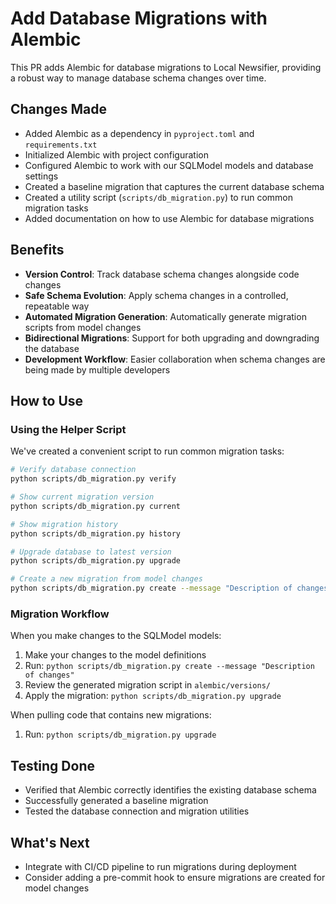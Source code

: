 # Add Database Migrations with Alembic

This PR adds Alembic for database migrations to Local Newsifier, providing a robust way to manage database schema changes over time.

## Changes Made

- Added Alembic as a dependency in `pyproject.toml` and `requirements.txt`
- Initialized Alembic with project configuration
- Configured Alembic to work with our SQLModel models and database settings
- Created a baseline migration that captures the current database schema
- Created a utility script (`scripts/db_migration.py`) to run common migration tasks
- Added documentation on how to use Alembic for database migrations

## Benefits

- **Version Control**: Track database schema changes alongside code changes
- **Safe Schema Evolution**: Apply schema changes in a controlled, repeatable way
- **Automated Migration Generation**: Automatically generate migration scripts from model changes
- **Bidirectional Migrations**: Support for both upgrading and downgrading the database
- **Development Workflow**: Easier collaboration when schema changes are being made by multiple developers

## How to Use

### Using the Helper Script

We've created a convenient script to run common migration tasks:

```bash
# Verify database connection
python scripts/db_migration.py verify

# Show current migration version
python scripts/db_migration.py current

# Show migration history
python scripts/db_migration.py history

# Upgrade database to latest version
python scripts/db_migration.py upgrade

# Create a new migration from model changes
python scripts/db_migration.py create --message "Description of changes"
```

### Migration Workflow

When you make changes to the SQLModel models:

1. Make your changes to the model definitions
2. Run: `python scripts/db_migration.py create --message "Description of changes"`
3. Review the generated migration script in `alembic/versions/`
4. Apply the migration: `python scripts/db_migration.py upgrade`

When pulling code that contains new migrations:

1. Run: `python scripts/db_migration.py upgrade`

## Testing Done

- Verified that Alembic correctly identifies the existing database schema
- Successfully generated a baseline migration
- Tested the database connection and migration utilities

## What's Next

- Integrate with CI/CD pipeline to run migrations during deployment
- Consider adding a pre-commit hook to ensure migrations are created for model changes
